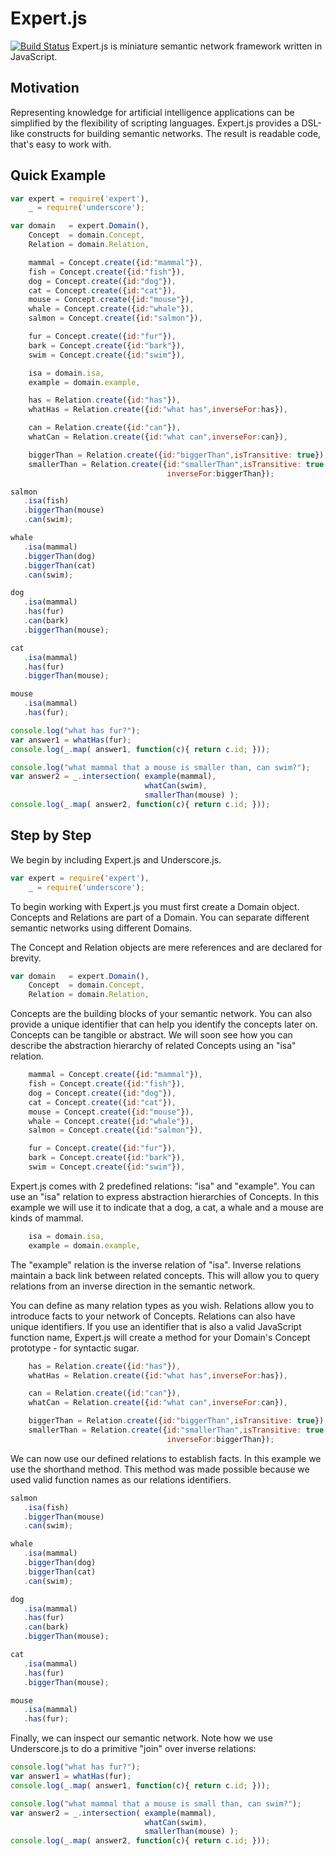 Expert.js
=========
[![Build Status](https://travis-ci.org/L3V3L9/expert.png)](https://travis-ci.org/L3V3L9/expert)
Expert.js is miniature semantic network framework written in JavaScript.

Motivation
----------
Representing knowledge for artificial intelligence applications can be simplified
by the flexibility of scripting languages. Expert.js provides a DSL-like constructs 
for building semantic networks. The result is readable code, that's easy to work with.

Quick Example
-------------
```javascript
var expert = require('expert'),
    _ = require('underscore');

var domain   = expert.Domain(),
    Concept  = domain.Concept,
    Relation = domain.Relation,

    mammal = Concept.create({id:"mammal"}),
    fish = Concept.create({id:"fish"}),
    dog = Concept.create({id:"dog"}),
    cat = Concept.create({id:"cat"}),
    mouse = Concept.create({id:"mouse"}),
    whale = Concept.create({id:"whale"}),
    salmon = Concept.create({id:"salmon"}),

    fur = Concept.create({id:"fur"}),
    bark = Concept.create({id:"bark"}),
    swim = Concept.create({id:"swim"}),

    isa = domain.isa,
    example = domain.example,

    has = Relation.create({id:"has"}),
    whatHas = Relation.create({id:"what has",inverseFor:has}),

    can = Relation.create({id:"can"}),
    whatCan = Relation.create({id:"what can",inverseFor:can}),

    biggerThan = Relation.create({id:"biggerThan",isTransitive: true});
    smallerThan = Relation.create({id:"smallerThan",isTransitive: true, 
                                   inverseFor:biggerThan});

salmon
   .isa(fish)
   .biggerThan(mouse)
   .can(swim);

whale
   .isa(mammal)
   .biggerThan(dog)
   .biggerThan(cat)
   .can(swim);

dog
   .isa(mammal)
   .has(fur)
   .can(bark)
   .biggerThan(mouse);

cat
   .isa(mammal)
   .has(fur)
   .biggerThan(mouse);

mouse
   .isa(mammal)
   .has(fur);

console.log("what has fur?");
var answer1 = whatHas(fur);
console.log(_.map( answer1, function(c){ return c.id; }));

console.log("what mammal that a mouse is smaller than, can swim?");
var answer2 = _.intersection( example(mammal),
                              whatCan(swim),
                              smallerThan(mouse) );
console.log(_.map( answer2, function(c){ return c.id; }));

```

Step by Step
------------

We begin by including Expert.js and Underscore.js. 

```javascript
var expert = require('expert'),
    _ = require('underscore');
```

To begin working with Expert.js you must first create a Domain object. 
Concepts and Relations are part of a Domain. You can separate different
semantic networks using different Domains. 

The Concept and Relation objects are mere references and are declared
for brevity.

```javascript
var domain   = expert.Domain(),
    Concept  = domain.Concept,
    Relation = domain.Relation,
```

Concepts are the building blocks of your semantic network. You 
can also provide a unique identifier that can help you identify 
the concepts later on. Concepts can be tangible or abstract. We will
soon see how you can describe the abstraction hierarchy of related
Concepts using an "isa" relation.

```javascript
    mammal = Concept.create({id:"mammal"}),
    fish = Concept.create({id:"fish"}),
    dog = Concept.create({id:"dog"}),
    cat = Concept.create({id:"cat"}),
    mouse = Concept.create({id:"mouse"}),
    whale = Concept.create({id:"whale"}),
    salmon = Concept.create({id:"salmon"}),

    fur = Concept.create({id:"fur"}),
    bark = Concept.create({id:"bark"}),
    swim = Concept.create({id:"swim"}),
```

Expert.js comes with 2 predefined relations: "isa" and "example". You 
can use an "isa" relation to express abstraction hierarchies of Concepts. In this
example we will use it to indicate that a dog, a cat, a whale and a mouse
are kinds of mammal. 

```javascript
    isa = domain.isa,
    example = domain.example,
```

The "example" relation is the inverse relation of "isa". Inverse relations
maintain a back link between related concepts. This will allow you to 
query relations from an inverse direction in the semantic network.

You can define as many relation types as you wish. Relations
allow you to introduce facts to your network of Concepts.
Relations can also have unique identifiers. If you use an
identifier that is also a valid JavaScript function name,
Expert.js will create a method for your Domain's Concept
prototype - for syntactic sugar.

```javascript
    has = Relation.create({id:"has"}),
    whatHas = Relation.create({id:"what has",inverseFor:has}),

    can = Relation.create({id:"can"}),
    whatCan = Relation.create({id:"what can",inverseFor:can}),

    biggerThan = Relation.create({id:"biggerThan",isTransitive: true});
    smallerThan = Relation.create({id:"smallerThan",isTransitive: true, 
                                   inverseFor:biggerThan});
```

We can now use our defined relations to establish facts. In this example
we use the shorthand method. This method was made possible because we 
used valid function names as our relations identifiers.

```javascript
salmon
   .isa(fish)
   .biggerThan(mouse)
   .can(swim);

whale
   .isa(mammal)
   .biggerThan(dog)
   .biggerThan(cat)
   .can(swim);

dog
   .isa(mammal)
   .has(fur)
   .can(bark)
   .biggerThan(mouse);

cat
   .isa(mammal)
   .has(fur)
   .biggerThan(mouse);

mouse
   .isa(mammal)
   .has(fur);
```

Finally, we can inspect our semantic network. Note how we use Underscore.js to do a primitive "join" 
over inverse relations:

```javascript
console.log("what has fur?");
var answer1 = whatHas(fur);
console.log(_.map( answer1, function(c){ return c.id; }));

console.log("what mammal that a mouse is small than, can swim?");
var answer2 = _.intersection( example(mammal),
                              whatCan(swim),
                              smallerThan(mouse) );
console.log(_.map( answer2, function(c){ return c.id; }));
```
